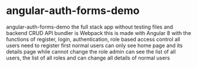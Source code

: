 # angular-auth-forms-demo
angular-auth-forms-demo the full stack app without testing files and backend CRUD API 
bundler is Webpack
this is made with Angular 8 with the functions of register, login, authentication, role based access control
all users need to register first 
normal users can only see home page and its details page while cannot change the role
admin can see the list of all users, the list of all roles and can change all details of normal users
